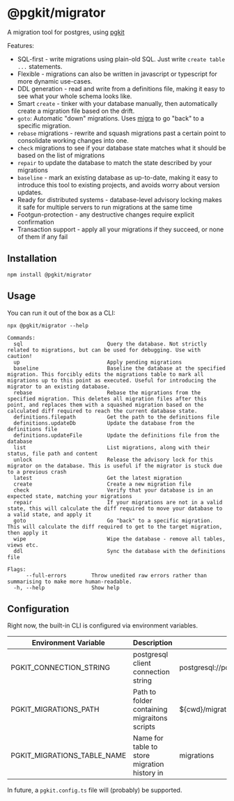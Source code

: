 # @pgkit/migrator

A migration tool for postgres, using [pgkit](https://npmjs.com/package/@pgkit/client)

Features:

- SQL-first - write migrations using plain-old SQL. Just write `create table ...` statements.
- Flexible - migrations can also be written in javascript or typescript for more dynamic use-cases.
- DDL generation - read and write from a definitions file, making it easy to see what your whole schema looks like.
- Smart `create` - tinker with your database manually, then automatically create a migration file based on the drift.
- `goto`: Automatic "down" migrations. Uses [migra](https://npmjs.com/package/@pgkit/migra) to go "back" to a specific migration.
- `rebase` migrations - rewrite and squash migrations past a certain point to consolidate working changes into one.
- `check` migrations to see if your database state matches what it should be based on the list of migrations
- `repair` to update the database to match the state described by your migrations
- `baseline` - mark an existing database as up-to-date, making it easy to introduce this tool to existing projects, and avoids worry about version updates.
- Ready for distributed systems - database-level advisory locking makes it safe for multiple servers to run migrations at the same time
- Footgun-protection - any destructive changes require explicit confirmation
- Transaction support - apply all your migrations if they succeed, or none of them if any fail

## Installation

```
npm install @pgkit/migrator
```

## Usage

You can run it out of the box as a CLI:

```
npx @pgkit/migrator --help
```

```
Commands:
  sql                           Query the database. Not strictly related to migrations, but can be used for debugging. Use with caution!
  up                            Apply pending migrations
  baseline                      Baseline the database at the specified migration. This forcibly edits the migrations table to mark all migrations up to this point as executed. Useful for introducing the migrator to an existing database.
  rebase                        Rebase the migrations from the specified migration. This deletes all migration files after this point, and replaces them with a squashed migration based on the calculated diff required to reach the current database state.
  definitions.filepath          Get the path to the definitions file
  definitions.updateDb          Update the database from the definitions file
  definitions.updateFile        Update the definitions file from the database
  list                          List migrations, along with their status, file path and content
  unlock                        Release the advisory lock for this migrator on the database. This is useful if the migrator is stuck due to a previous crash
  latest                        Get the latest migration
  create                        Create a new migration file
  check                         Verify that your database is in an expected state, matching your migrations
  repair                        If your migrations are not in a valid state, this will calculate the diff required to move your database to a valid state, and apply it
  goto                          Go "back" to a specific migration. This will calculate the diff required to get to the target migration, then apply it
  wipe                          Wipe the database - remove all tables, views etc.
  ddl                           Sync the database with the definitions file

Flags:
      --full-errors        Throw unedited raw errors rather than summarising to make more human-readable.
  -h, --help               Show help
```

## Configuration

Right now, the built-in CLI is configured via environment variables.

<table>
<thead>
<tr>
<th>Environment Variable</th>
<th>Description</th>
<th>Default Value</th>
</tr>
</thead>
<tbody>
<tr>
<td>PGKIT_CONNECTION_STRING</td>
<td>postgresql client connection string</td>
<td>postgresql://postgres:postgres@localhost:5432/postgres</td>
</tr>
<tr>
<td>PGKIT_MIGRATIONS_PATH</td>
<td>Path to folder containing migraitons scripts</td>
<td>${cwd}/migrations</td>
</tr>
<tr>
<td>PGKIT_MIGRATIONS_TABLE_NAME</td>
<td>Name for table to store migration history in</td>
<td>migrations</td>
</tr>
</tbody>
</table>

In future, a `pgkit.config.ts` file will (probably) be supported.
